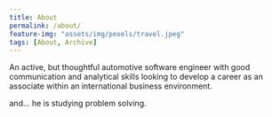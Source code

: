 ```yaml
---
title: About
permalink: /about/
feature-img: "assets/img/pexels/travel.jpeg"
tags: [About, Archive]
---
```


An active, but thoughtful automotive software engineer with good communication and analytical skills looking to develop a career as an associate within an international business environment.

and... he is studying problem solving.